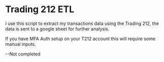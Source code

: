# Trading 212 ETL

I use this script to extract my transactions data using the Trading 212, the data is sent to a google sheet for further analysis.

If you have MFA Auth setup on your T212 account this will require some manual inputs.


--Not completed
